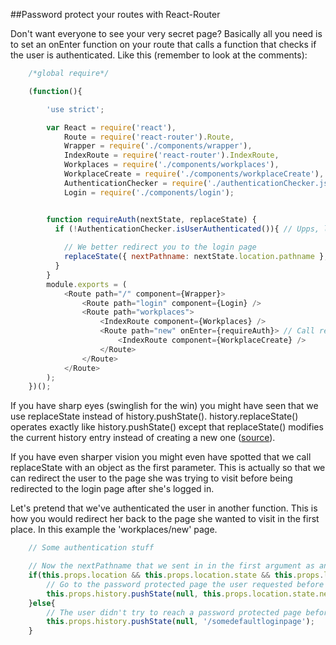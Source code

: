 ##Password protect your routes with React-Router

Don't want everyone to see your very secret page? Basically all you need is to set an onEnter function on your route that calls a function that checks if the user is authenticated. Like this (remember to look at the comments):

```javascript
    /*global require*/

    (function(){

        'use strict';

        var React = require('react'),
            Route = require('react-router').Route,
            Wrapper = require('./components/wrapper'),
            IndexRoute = require('react-router').IndexRoute,
            Workplaces = require('./components/workplaces'),
            WorkplaceCreate = require('./components/workplaceCreate'),
            AuthenticationChecker = require('./authenticationChecker.js'), // Your choice of authentication checker
            Login = require('./components/login');


        function requireAuth(nextState, replaceState) {
          if (!AuthenticationChecker.isUserAuthenticated()){ // Upps, looks like you're not authenticated.
          
            // We better redirect you to the login page
            replaceState({ nextPathname: nextState.location.pathname }, '/login')  
          }
        }
        module.exports = (
            <Route path="/" component={Wrapper}>
                <Route path="login" component={Login} />
                <Route path="workplaces">
                    <IndexRoute component={Workplaces} />
                    <Route path="new" onEnter={requireAuth}> // Call requireAuth before redirecting the user to this page!
                        <IndexRoute component={WorkplaceCreate} />
                    </Route>
                </Route>
            </Route>
        );
    })();
```

If you have sharp eyes (swinglish for the win) you might have seen that we use replaceState instead of history.pushState(). history.replaceState() operates exactly like history.pushState() except that replaceState() modifies the current history entry instead of creating a new one ([source](https://developer.mozilla.org/en-US/docs/Web/API/History_API#The_replaceState()_method)). 

If you have even sharper vision you might even have spotted that we call replaceState with an object as the first parameter. This is actually so that we can redirect the user to the page she was trying to visit before being redirected to the login page after she's logged in.

Let's pretend that we've authenticated the user in another function. This is how you would redirect her back to the page she wanted to visit in the first place. In this example the 'workplaces/new' page.

```javascript
    // Some authentication stuff

    // Now the nextPathname that we sent in in the first argument as an object prop is reachable
    if(this.props.location && this.props.location.state && this.props.location.state.nextPathname){
        // Go to the password protected page the user requested before logging in.
        this.props.history.pushState(null, this.props.location.state.nextPathname);
    }else{
        // The user didn't try to reach a password protected page before logging in. Go to the default welcome page.
        this.props.history.pushState(null, '/somedefaultloginpage');
    }
```
